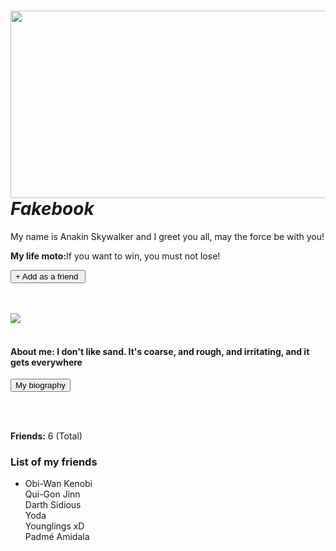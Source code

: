 <!DOCTYPE html>
<html lang="en">
<head>
    <meta charset="UTF-8">
    <title>Luke, I'm your father!!</title>
     <link rel="stylesheet" href="fakebookcss.css">
</head>
<body>

<h1><img src="https://infinigeek.com/assets/darth-vaders-rage-star-wars-scenes-from-the-film-movies-like-MCU-geek-entertainment-710x434.jpg"
        style="width:1900px;height:300px;">
    <br>
<i>Fakebook</i>
</h1>


<p id="red">My name is Anakin Skywalker and I greet you all, may the force be with you!</p>

<p>
<strong> My life moto:</strong>If you want to win, you must not lose!</p>



<form action="https://facebook.com/Anakin-Skywalker-493709000695375/community/">
    <input type="submit" value="+ Add as a friend "/>
</form>



<br>
<br>
<img src="https://i.pinimg.com/originals/33/45/db/3345db5e1c51a51c2f1d3356f826394e.jpg">
<br>
<br>
<h4>About me: I don't like sand. It's coarse, and rough, and irritating, and it gets everywhere</h4>

<form action="https://starwars.fandom.com/wiki/Anakin_Skywalker">
    <input type="submit" value="My biography" />
</form>
<br>
<br>
<p>
<strong>Friends:</strong> 6 (Total)


<h3>List of my friends</h3>
<ul>
    <li class="blue">Obi-Wan Kenobi<br>Qui-Gon Jinn<br>Darth Sidious<br>Yoda<br>Younglings xD<br>Padmé Amidala<br></li>

</ul>

</body>
</html>
